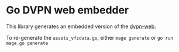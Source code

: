 # Go DVPN web embedder

This library generates an embedded version of the [dvpn-web](https://github.com/mysteriumnetwork/dvpn-web).

To re-generate the `assets_vfsdata.go`, either `mage generate` or `go run mage.go generate`
